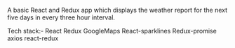 A basic React and Redux app which displays the weather report for the next five days in every three hour interval.

Tech stack:-
React
Redux
GoogleMaps
React-sparklines
Redux-promise
axios
react-redux